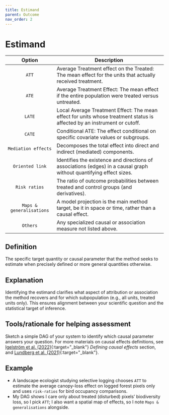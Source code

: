 ```yaml
---
title: Estimand
parent: Outcome
nav_order: 2
---
```


# Estimand

|  **Option**        | **Description**            |
|:------------------:|----------------------------|
| `ATT` | Average Treatment effect on the Treated: The mean effect for the units that actually received treatment. |
| `ATE` | Average Treatment Effect: The mean effect if the entire population were treated versus untreated. |
| `LATE` | Local Average Treatment Effect: The mean effect for units whose treatment status is affected by an instrument or cutoff. |
| `CATE` | Conditional ATE: The effect conditional on specific covariate values or subgroups. |
| `Mediation effects` | Decomposes the total effect into direct and indirect (mediated) components. |
| `Oriented link` | Identifies the existence and directions of associations (edges) in a causal graph without quantifying effect sizes. |
| `Risk ratios` | The ratio of outcome probabilities between treated and control groups (and derivatives). |
| `Maps & generalisations` | A model projection is the main method target, be it in space or time, rather than a causal effect. |
| `Others` | Any specialized causal or association measure not listed above. |


## Definition
The specific target quantity or causal parameter that the method seeks to estimate when precisely defined or more general quantities otherwise. 

## Explanation
Identifying the estimand clarifies what aspect of attribution or association the method recovers and for which subpopulation (e.g., all units, treated units only). This ensures alignment between your scientific question and the statistical target of inference.

## Tools/rationale for helping assessment
Sketch a simple DAG of your system to identify which causal parameter answers your question. For more materials on causal effects definitions, see [Igelström et al. (2022)](https://doi.org/10.1136/jech-2022-219267){:target="_blank"} *Defining causal effects* section, and [Lundberg et al. (2021)](https://www.jstor.org/stable/48632961){:target="_blank"}.

## Example
- A landscape ecologist studying selective logging chooses `ATT` to estimate the average canopy-loss effect on logged forest pixels only and uses `risk-ratios` for bird occupancy comparisons. 
- My DAG shows I care only about treated (disturbed) pixels’ biodiversity loss, so I pick `ATT`; I also want a spatial map of effects, so I note `Maps & generalisations` alongside. 